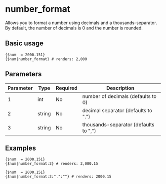 # number_format

Allows you to format a number using decimals and a thousands-separator. By default, the number of decimals is 0 
and the number is rounded.

## Basic usage
```smarty
{$num  = 2000.151}
{$num|number_format} # renders: 2,000
```


## Parameters

| Parameter | Type   | Required | Description                           |
|-----------|--------|----------|---------------------------------------|
| 1         | int    | No       | number of decimals (defaults to 0)    |
| 2         | string | No       | decimal separator (defaults to ".")   |
| 3         | string | No       | thousands-separator (defaults to ",") |


## Examples

```smarty
{$num  = 2000.151}
{$num|number_format:2} # renders: 2,000.15
```

```smarty
{$num  = 2000.151}
{$num|number_format:2:".":""} # renders: 2000.15
```